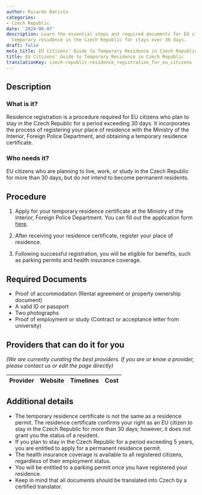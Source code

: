 ```yaml
---
author: Ricardo Batista
categories:
- Czech Republic
date: '2024-06-07'
description: Learn the essential steps and required documents for EU citizens to register
  temporary residence in the Czech Republic for stays over 30 days.
draft: false
meta_title: EU Citizens' Guide to Temporary Residence in Czech Republic
title: EU Citizens' Guide to Temporary Residence in Czech Republic
translationKey: czech-republic-residence_registration_for_eu_citizens
---
```


## Description
### What is it?
Residence registration is a procedure required for EU citizens who plan to stay in the Czech Republic for a period exceeding 30 days. It incorporates the process of registering your place of residence with the Ministry of the Interior, Foreign Police Department, and obtaining a temporary residence certificate.

### Who needs it?
EU citizens who are planning to live, work, or study in the Czech Republic for more than 30 days, but do not intend to become permanent residents.

## Procedure
1. Apply for your temporary residence certificate at the Ministry of the Interior, Foreign Police Department. You can fill out the application form [here](https://www.mvcr.cz/mvcren/article/temporary-residence.aspx).

2. After receiving your residence certificate, register your place of residence.

3. Following successful registration, you will be eligible for benefits, such as parking permits and health insurance coverage.

## Required Documents
- Proof of accommodation (Rental agreement or property ownership document)
- A valid ID or passport
- Two photographs
- Proof of employment or study (Contract or acceptance letter from university)

## Providers that can do it for you

_(We are currently curating the best providers. If you are or know a provider, please contact us or edit the page directly)_

| Provider        |     Website     |     Timelines    |       Cost      |
| --------------- | --------------- |  :-------------: | :-------------: |

## Additional details
- The temporary residence certificate is not the same as a residence permit. The residence certificate confirms your right as an EU citizen to stay in the Czech Republic for more than 30 days; however, it does not grant you the status of a resident.
- If you plan to stay in the Czech Republic for a period exceeding 5 years, you are entitled to apply for a permanent residence permit.  
- The health insurance coverage is available to all registered citizens, regardless of their employment status.
- You will be entitled to a parking permit once you have registered your residence.
- Keep in mind that all documents should be translated into Czech by a certified translator.
